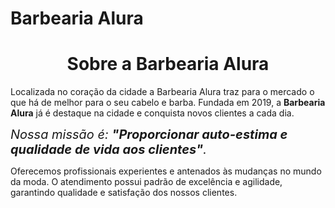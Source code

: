 <!DOCTYPE html>
<html lang"pt-br">
<head>

<meta charset="UTF-8">
<title>Barbearia Alura</title>
</head>
<body>
<h1>Barbearia Alura</h1>

  <h1 style="text-align: center">Sobre a Barbearia Alura</h1>

  <p1>Localizada no coração da cidade a Barbearia Alura traz para o mercado o que há de melhor para o seu cabelo e barba. Fundada em 2019, a <strong>Barbearia Alura</strong> já é destaque na cidade e        conquista novos clientes a cada dia.</p1>

  <p2 style="font-size: 20px"><em>Nossa missão é: <strong>"Proporcionar auto-estima e qualidade de vida aos clientes"</strong>.</em></p2>

  <p3>Oferecemos profissionais experientes e antenados às mudanças no mundo da moda. O atendimento possui padrão de excelência e agilidade, garantindo qualidade e satisfação dos nossos clientes.</p3>
</body>  
</html>
